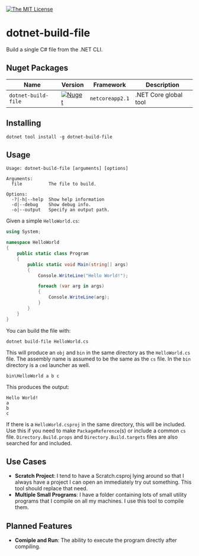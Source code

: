 [![The MIT License](https://img.shields.io/badge/license-MIT-orange.svg?style=flat-square)](http://opensource.org/licenses/MIT)

# dotnet-build-file

Build a single C# file from the .NET CLI.

## Nuget Packages

| Name    | Version | Framework | Description
| --------| ---------------------------------------- | ---------- |-------
| `dotnet-build-file` | [![Nuget](https://img.shields.io/nuget/v/dotnet-build-file.svg?maxAge=10800)](https://www.nuget.org/packages/dotnet-build-file/) | `netcoreapp2.1` | .NET Core global tool

## Installing

```shell
dotnet tool install -g dotnet-build-file
```

## Usage

```
Usage: dotnet-build-file [arguments] [options]

Arguments:
  file          The file to build.

Options:
  -?|-h|--help  Show help information
  -d|--debug    Show debug info.
  -o|--output   Specify an output path.
```

Given a simple `HelloWorld.cs`:

```c#
using System;

namespace HelloWorld
{
    public static class Program
    {
        public static void Main(string[] args)
        {
            Console.WriteLine("Hello World!");

            foreach (var arg in args)
            {
                Console.WriteLine(arg);
            }
        }
    }   
}
```

You can build the file with:

```shell
dotnet build-file HelloWorld.cs
```

This will produce an `obj` and `bin` in the same directory as the `HelloWorld.cs`
file. The assembly name is assumed to be the same as the `cs` file. In the `bin` 
directory is a `cmd` launcher as well.

```shell
bin\HelloWorld a b c
```

This produces the output:

```
Hello World!
a
b
c
```

If there is a `HelloWorld.csproj` in the same directory, this will be included. 
Use this if you need to make `PackageReference`(s) or include a common `cs` file.
`Directory.Build.props` and `Directory.Build.targets` files are also searched for
and included.

## Use Cases

* __Scratch Project__: I tend to have a Scratch.csproj lying around so that I always
have a project I can open an immediately try out something. This tool should
replace that need.
* __Multiple Small Programs__: I have a folder containing lots of small utility
programs that I compile on all my machines. I use this tool to compile them.

## Planned Features

* __Comiple and Run__: The ability to execute the program directly after compiling.
